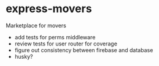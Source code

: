# express-movers

Marketplace for movers

- add tests for perms middleware
- review tests for user router for coverage
- figure out consistency between firebase and database
- husky?